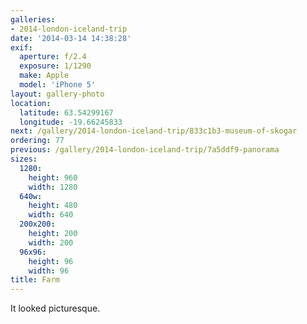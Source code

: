 ```yaml
---
galleries:
- 2014-london-iceland-trip
date: '2014-03-14 14:38:28'
exif:
  aperture: f/2.4
  exposure: 1/1290
  make: Apple
  model: 'iPhone 5'
layout: gallery-photo
location:
  latitude: 63.54299167
  longitude: -19.66245833
next: /gallery/2014-london-iceland-trip/833c1b3-museum-of-skogar
ordering: 77
previous: /gallery/2014-london-iceland-trip/7a5ddf9-panorama
sizes:
  1280:
    height: 960
    width: 1280
  640w:
    height: 480
    width: 640
  200x200:
    height: 200
    width: 200
  96x96:
    height: 96
    width: 96
title: Farm
---
```


It looked picturesque.

